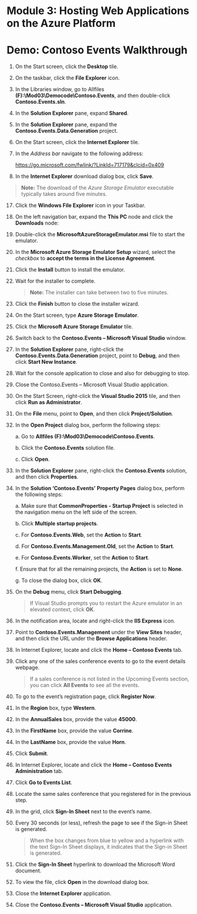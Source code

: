 # Module 3: Hosting Web Applications on the Azure Platform

# Demo: Contoso Events Walkthrough

1.  On the Start screen, click the **Desktop** tile.

1.  On the taskbar, click the **File Explorer** icon.

1.  In the Libraries window, go to Allfiles **(F):\\Mod03\\Democode\\Contoso.Events**, and then double-click **Contoso.Events.sln**.

1.  In the **Solution Explorer** pane, expand **Shared**.

1.  In the **Solution Explorer** pane, expand the **Contoso.Events.Data.Generation** project.

1.  On the Start screen, click the **Internet Explorer** tile.

1.	In the *Address bar* navigate to the following address:

	<https://go.microsoft.com/fwlink/?LinkId=717179&clcid=0x409>

16. In the **Internet Explorer** download dialog box, click **Save**.

  > **Note:** The download of the *Azure Storage Emulator* executable typically takes around five minutes.

17. Click the **Windows File Explorer** icon in your Taskbar.

18. On the left navigation bar, expand the **This PC** node and click the **Downloads** node:

19. Double-click the **MicrosoftAzureStorageEmulator.msi** file to start the emulator.

20. In the **Microsoft Azure Storage Emulator Setup** wizard, select the *checkbox* to **accept the terms in the License Agreement**.

21. Click the **Install** button to install the emulator.

22. Wait for the installer to complete.

	> **Note:** The installer can take between two to five minutes.

23. Click the **Finish** button to close the installer wizard.

1.  On the Start screen, type **Azure Storage Emulator**.

1.  Click the **Microsoft Azure Storage Emulator** tile.

1.  Switch back to the **Contoso.Events – Microsoft Visual Studio** window.

1.  In the **Solution Explorer** pane, right-click the **Contoso.Events.Data.Generation** project, point to **Debug**, and then click **Start New Instance**.

1. Wait for the console application to close and also for debugging to stop.

1. Close the Contoso.Events – Microsoft Visual Studio application.

1. On the Start Screen, right-click the **Visual Studio 2015** tile, and then click **Run as Administrator**.

1. On the **File** menu, point to **Open**, and then click **Project/Solution**.

1. In the **Open Project** dialog box, perform the following steps:

	a.  Go to **Allfiles (F):\\Mod03\\Democode\\Contoso.Events**.

	b.  Click the **Contoso.Events** solution file.

	c.  Click **Open**.

1.  In the **Solution Explorer** pane, right-click the **Contoso.Events** solution, and then click **Properties**.

1.  In the **Solution ‘Contoso.Events’** **Property Pages** dialog box, perform the following steps:

	a.  Make sure that **CommonProperties - Startup Project** is selected in the navigation menu on the left side of the screen.

	b.  Click **Multiple startup projects**.

	c.  For **Contoso.Events.Web**, set the **Action** to **Start**.

	d.  For **Contoso.Events.Management.Old**, set the **Action** to **Start**.

	e.  For **Contoso.Events.Worker**, set the **Action** to **Start**.

	f.  Ensure that for all the remaining projects, the **Action** is set to **None**.

	g.  To close the dialog box, click **OK**.

1.  On the **Debug** menu, click **Start Debugging**.

	> If Visual Studio prompts you to restart the Azure emulator in an elevated context, click **OK**.

1.  In the notification area, locate and right-click the **IIS Express** icon.

1.  Point to **Contoso.Events.Management** under the **View Sites** header, and then click the URL under the **Browse Applications** header.

1.  In Internet Explorer, locate and click the **Home – Contoso Events** tab.

1.  Click any one of the sales conference events to go to the event details webpage.

	> If a sales conference is not listed in the Upcoming Events section, you can click **All Events** to see all the events.

1.  To go to the event’s registration page, click **Register Now**.

1.  In the **Region** box, type **Western**.

1.  In the **AnnualSales** box, provide the value **45000**.

1.  In the **FirstName** box, provide the value **Corrine**.

1.  In the **LastName** box, provide the value **Horn**.

1.  Click **Submit**.

1.  In Internet Explorer, locate and click the **Home – Contoso Events Administration** tab.

1.  Click **Go to Events List**.

1.  Locate the same sales conference that you registered for in the previous step.

1. In the grid, click **Sign-In Sheet** next to the event’s name.

1. Every 30 seconds (or less), refresh the page to see if the Sign-in Sheet is generated.

	> When the box changes from blue to yellow and a hyperlink with the text Sign-In Sheet displays, it indicates that the Sign-in Sheet is generated.

1.  Click the **Sign-In Sheet** hyperlink to download the Microsoft Word document.

1.  To view the file, click **Open** in the download dialog box.

1.  Close the **Internet Explorer** application.

1.  Close the **Contoso.Events – Microsoft Visual Studio** application.
